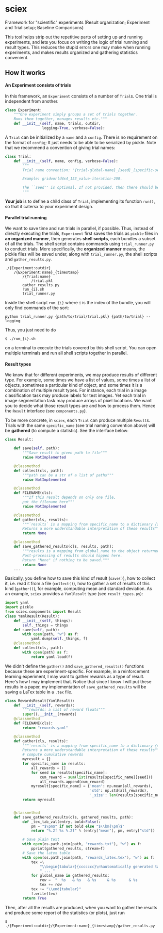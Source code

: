 # sciex
Framework for "scientific" experiments (Result organization; Experiment and Trial setup; Baseline Comparisons)

This tool helps strip out the repetitive parts of setting up and running experiments, and lets you focus on writing the logic of trial running and result types. This reduces the stupid errors one may make when running experiments, and makes results organized and gathering statistics convenient.

## How it works

#### An Experiment consists of trials
In this framework, an `Experiment` consists of a number of `Trial`s. One trial is independent from another.
```python
class Experiment:
    """One experiment simply groups a set of trials together.
    Runs them together, manages results etc."""
    def __init__(self, name, trials, outdir,
                 logging=True, verbose=False):
```
   
A `Trial` can be initialized by a `name` and a `config`. There is no requirement on the format of `config`; It just needs to be able to be serialized by pickle. Note that we recommend a convention of giving trial names:
```python
class Trial:
    def __init__(self, name, config, verbose=False):
        """
        Trial name convention: "{trial-global-name}_{seed}_{specific-setting-name}"

        Example: gridworld4x4_153_value-iteration-200.

        The ``seed'' is optional. If not provided, then there should be only one underscore.
        """    
```
**Your job** is to define a child class of `Trial`, implementing its function `run()`, so that it catersx to your experiment design. 

#### Parallel trial running
We want to save time and run trials in parallel, if possible. Thus, instead of directly executing the trials, `Experiment` first saves the trials as `pickle` files in **an organized manner**, then generates __shell scripts__, each bundles a subset of all the trials. The shell script contains commands using `trial_runner.py` to conduct trials. More specifically, the **organized manner** means, the pickle files will be saved under, along with `trial_runner.py`, the shell scripts and `gather_results.py`.
```
./{Experiment:outdir}
    /{Experiment:name}_{timestamp}
        /{Trial:name}
            /trial.pkl
        gather_results.py
        run_{i}.sh
        trial_runner.py
```
Inside the shell script `run_{i}` where `i` is the index of the bundle, you will only find commands of the sort:
```
python trial_runner.py {path/to/trial/trial.pkl} {path/to/trial} --logging 
```
Thus, you just need to do
```
$ ./run_{i}.sh
```
on a terminal to execute the trials covered by this shell script. You can open multiple terminals and run all shell scripts together in parallel.


#### Result types

We know that for different experiments, we may produce results of different type. For example, some times we have a list of values, some times a list of objects, sometimes a particular kind of object, and some times it is a combination of multiple result types. For instance, each trial in a image classification task may produce labels for test images. Yet each trial in image segmentation task may produce arrays of pixel locations. We want you to decide what those result types are and how to process them. Hence the `Result` interface (see `components.py`).

To be more concrete, in `sciex`, each `Trial` can produce multiple `Result`s. Trials with the same `specific_name` (see trial naming convention above) will be **gathered** (to compute a statistic). See the interface below:
```python
class Result:

    def save(self, path):
        """Save result to given path to file"""
        raise NotImplemented

    @classmethod
    def collect(cls, path):
        """path can be a str of a list of paths"""
        raise NotImplemented

    @classmethod
    def FILENAME(cls):
        """If this result depends on only one file,
        put the filename here"""
        raise NotImplemented

    @classmethod
    def gather(cls, results):
        """`results` is a mapping from specific_name to a dictionary {seed: actual_result}.
        Returns a more understandable interpretation of these results"""
        return None

    @classmethod
    def save_gathered_results(cls, results, path):
        """results is a mapping from global_name to the object returned by `gather()`.
        Post-processing of results should happen here.
        Return "None" if nothing to be saved."""
        return None
    ...
```
Basically, you define how to save this kind of result (`save()`), how to collect it, i.e. read it from a file (`collect()`), how to gather a set of results of this kind (`gather()`), for example, computing mean and standard deviation. As an example, `sciex` provides a `YamlResult` type (see `result_types.py`):
```python
import yaml
import pickle
from sciex.components import Result
class YamlResult(Result):
    def __init__(self, things):
        self._things = things
    def save(self, path):
        with open(path, "w") as f:
            yaml.dump(self._things, f)
    @classmethod
    def collect(cls, path):
        with open(path) as f:
            return yaml.load(f)
```
We didn't define the `gather()` and `save_gathered_results()` functions because these are experiment-specific. For example, in a reinforcement learning experiment, I may want to gather rewards as a type of result. Here's how I may implement that. Notice that since I know I will put these results in a paper, my implementation of `save_gathered_results` will be saving a LaTex table in a `.tex` file.
```python
class RewardsResult(YamlResult):
    def __init__(self, rewards):
        """rewards: a list of reward floats"""
        super().__init__(rewards)
    @classmethod
    def FILENAME(cls):
        return "rewards.yaml"

    @classmethod
    def gather(cls, results):
        """`results` is a mapping from specific_name to a dictionary {seed: actual_result}.
        Returns a more understandable interpretation of these results"""
        # compute cumulative rewards
        myresult = {}
        for specific_name in results:
            all_rewards = []
            for seed in results[specific_name]:
                cum_reward = sum(list(results[specific_name][seed]))
                all_rewards.append(cum_reward)
            myresult[specific_name] = {'mean': np.mean(all_rewards),
                                       'std': np.std(all_rewards),
                                       '_size': len(results[specific_name])}
        return myresult


    @classmethod
    def save_gathered_results(cls, gathered_results, path):
        def _tex_tab_val(entry, bold=False):
            pm = "$\pm$" if not bold else "$\\bm{\pm}$"
            return "%.2f %s %.2f" % (entry["mean"], pm, entry["std"])

        # Save plain text
        with open(os.path.join(path, "rewards.txt"), "w") as f:
            pprint(gathered_results, stream=f)
        # Save the latex table
        with open(os.path.join(path, "rewards_latex.tex"), "w") as f:
            tex =\
                "\\begin{tabular}{ccccccc}\n%automatically generated table\n"\
                " ... "
            for global_name in gathered_results:
                row =  "  %s   & %s   & %s     & %s      & %s           & %s\\\\\n" % (...)
                tex += row
            tex += "\\end{tabular}"
            f.write(tex)
        return True
```
Then, after all the results are produced, when you want to gather the results and produce some report of the statistics (or plots), just run

```
$ ./{Experiment:outdir}/{Experiment:name}_{timestamp}/gather_results.py
```

